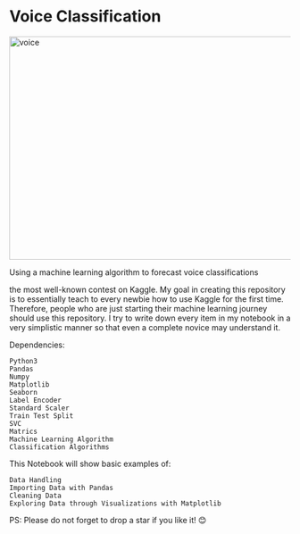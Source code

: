 # Voice Classification

<img src="https://cdn.ttgtmedia.com/rms/onlineImages/mobile_computing-mobile%20biometrics_05.png" width="800" height="400" alt="voice" />

Using a machine learning algorithm to forecast voice classifications
                                                                    
the most well-known contest on Kaggle. My goal in creating this repository is to essentially teach to every newbie how to use Kaggle for the first time. Therefore, people who are just starting their machine learning journey should use this repository. 
I try to write down every item in my notebook in a very simplistic manner so that even a complete novice may understand it.

Dependencies:

    Python3
    Pandas
    Numpy
    Matplotlib
    Seaborn
    Label Encoder
    Standard Scaler
    Train Test Split
    SVC
    Matrics
    Machine Learning Algorithm
    Classification Algorithms
    
This Notebook will show basic examples of:

    Data Handling
    Importing Data with Pandas
    Cleaning Data
    Exploring Data through Visualizations with Matplotlib

PS: Please do not forget to drop a star if you like it! 😊 